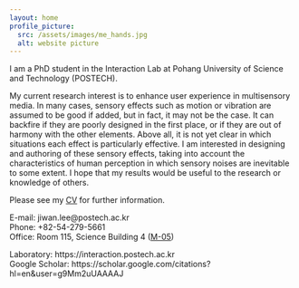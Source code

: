 ```yaml
---
layout: home
profile_picture:
  src: /assets/images/me_hands.jpg
  alt: website picture
---
```


<p>
  I am a PhD student in the Interaction Lab at Pohang University of Science and Technology (POSTECH). 
</p>
<p>  
  My current research interest is to enhance user experience in multisensory media. 
  In many cases, sensory effects such as motion or vibration are assumed to be good if added, but in fact, it may not be the case. 
  It can backfire if they are poorly designed in the first place, or if they are out of harmony with the other elements. 
  Above all, it is not yet clear in which situations each effect is particularly effective. 
  I am interested in designing and authoring of these sensory effects, taking into account the characteristics of human perception in which sensory noises are inevitable to some extent.
  I hope that my results would be useful to the research or knowledge of others. 
</p>
<p> 
  Please see my <a href="/assets/pdfs/cv.pdf">CV</a> for further information.
</p>

<p>
  E-mail: jiwan.lee@postech.ac.kr </br>
  Phone: +82-54-279-5661 </br>
  Office: Room 115, Science Building 4 (<a href="https://www.postech.ac.kr/eng/about-postech/campus-life/campus_map/">M-05</a>)
</p>

<p>
  Laboratory: https://interaction.postech.ac.kr </br>
  Google Scholar: https://scholar.google.com/citations?hl=en&user=g9Mm2uUAAAAJ
</p>




